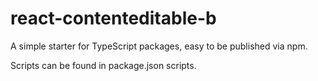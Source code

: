 # react-contenteditable-b

A simple starter for TypeScript packages, easy to be published via npm.

Scripts can be found in package.json scripts.
